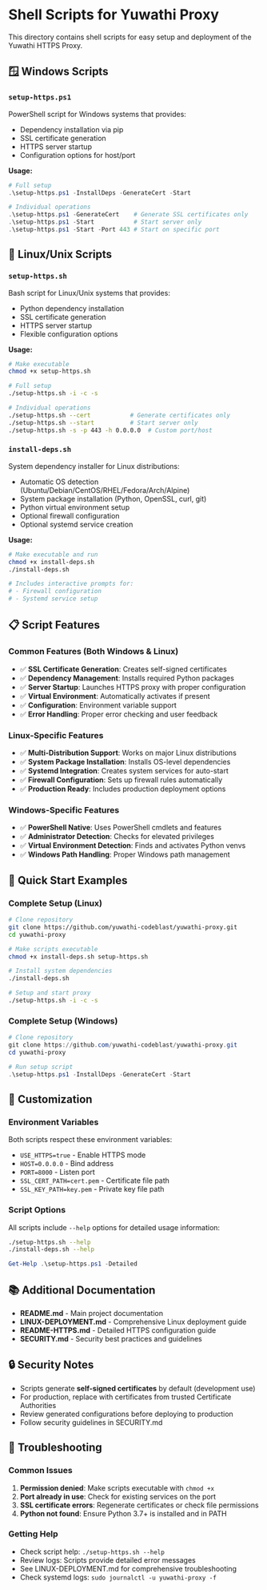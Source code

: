 # Shell Scripts for Yuwathi Proxy

This directory contains shell scripts for easy setup and deployment of the Yuwathi HTTPS Proxy.

## 🪟 Windows Scripts

### `setup-https.ps1`
PowerShell script for Windows systems that provides:
- Dependency installation via pip
- SSL certificate generation
- HTTPS server startup
- Configuration options for host/port

**Usage:**
```powershell
# Full setup
.\setup-https.ps1 -InstallDeps -GenerateCert -Start

# Individual operations
.\setup-https.ps1 -GenerateCert    # Generate SSL certificates only
.\setup-https.ps1 -Start           # Start server only
.\setup-https.ps1 -Start -Port 443 # Start on specific port
```

## 🐧 Linux/Unix Scripts

### `setup-https.sh`
Bash script for Linux/Unix systems that provides:
- Python dependency installation
- SSL certificate generation  
- HTTPS server startup
- Flexible configuration options

**Usage:**
```bash
# Make executable
chmod +x setup-https.sh

# Full setup
./setup-https.sh -i -c -s

# Individual operations
./setup-https.sh --cert           # Generate certificates only
./setup-https.sh --start          # Start server only
./setup-https.sh -s -p 443 -h 0.0.0.0  # Custom port/host
```

### `install-deps.sh`
System dependency installer for Linux distributions:
- Automatic OS detection (Ubuntu/Debian/CentOS/RHEL/Fedora/Arch/Alpine)
- System package installation (Python, OpenSSL, curl, git)
- Python virtual environment setup
- Optional firewall configuration
- Optional systemd service creation

**Usage:**
```bash
# Make executable and run
chmod +x install-deps.sh
./install-deps.sh

# Includes interactive prompts for:
# - Firewall configuration
# - Systemd service setup
```

## 📋 Script Features

### Common Features (Both Windows & Linux)
- ✅ **SSL Certificate Generation**: Creates self-signed certificates
- ✅ **Dependency Management**: Installs required Python packages  
- ✅ **Server Startup**: Launches HTTPS proxy with proper configuration
- ✅ **Virtual Environment**: Automatically activates if present
- ✅ **Configuration**: Environment variable support
- ✅ **Error Handling**: Proper error checking and user feedback

### Linux-Specific Features
- ✅ **Multi-Distribution Support**: Works on major Linux distributions
- ✅ **System Package Installation**: Installs OS-level dependencies
- ✅ **Systemd Integration**: Creates system services for auto-start
- ✅ **Firewall Configuration**: Sets up firewall rules automatically
- ✅ **Production Ready**: Includes production deployment options

### Windows-Specific Features
- ✅ **PowerShell Native**: Uses PowerShell cmdlets and features
- ✅ **Administrator Detection**: Checks for elevated privileges
- ✅ **Virtual Environment Detection**: Finds and activates Python venvs
- ✅ **Windows Path Handling**: Proper Windows path management

## 🚀 Quick Start Examples

### Complete Setup (Linux)
```bash
# Clone repository
git clone https://github.com/yuwathi-codeblast/yuwathi-proxy.git
cd yuwathi-proxy

# Make scripts executable  
chmod +x install-deps.sh setup-https.sh

# Install system dependencies
./install-deps.sh

# Setup and start proxy
./setup-https.sh -i -c -s
```

### Complete Setup (Windows)
```powershell
# Clone repository
git clone https://github.com/yuwathi-codeblast/yuwathi-proxy.git
cd yuwathi-proxy

# Run setup script
.\setup-https.ps1 -InstallDeps -GenerateCert -Start
```

## 🔧 Customization

### Environment Variables
Both scripts respect these environment variables:
- `USE_HTTPS=true` - Enable HTTPS mode
- `HOST=0.0.0.0` - Bind address  
- `PORT=8000` - Listen port
- `SSL_CERT_PATH=cert.pem` - Certificate file path
- `SSL_KEY_PATH=key.pem` - Private key file path

### Script Options
All scripts include `--help` options for detailed usage information:
```bash
./setup-https.sh --help
./install-deps.sh --help
```

```powershell
Get-Help .\setup-https.ps1 -Detailed
```

## 📚 Additional Documentation

- **README.md** - Main project documentation
- **LINUX-DEPLOYMENT.md** - Comprehensive Linux deployment guide
- **README-HTTPS.md** - Detailed HTTPS configuration guide
- **SECURITY.md** - Security best practices and guidelines

## 🔒 Security Notes

- Scripts generate **self-signed certificates** by default (development use)
- For production, replace with certificates from trusted Certificate Authorities
- Review generated configurations before deploying to production
- Follow security guidelines in SECURITY.md

## 🐛 Troubleshooting

### Common Issues
1. **Permission denied**: Make scripts executable with `chmod +x`
2. **Port already in use**: Check for existing services on the port
3. **SSL certificate errors**: Regenerate certificates or check file permissions
4. **Python not found**: Ensure Python 3.7+ is installed and in PATH

### Getting Help
- Check script help: `./setup-https.sh --help`
- Review logs: Scripts provide detailed error messages
- See LINUX-DEPLOYMENT.md for comprehensive troubleshooting
- Check systemd logs: `sudo journalctl -u yuwathi-proxy -f`